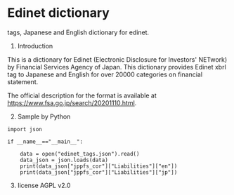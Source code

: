 Edinet dictionary
===============================================================================

tags, Japanese and English dictionary for edinet.

1. Introduction

This is a dictionary for Edinet (Electronic Disclosure for Investors' NETwork) by Financial Services Agency of Japan.
This dictionary provides Edinet xbrl tag to Japanese and English for over 20000 categories on financial statement.

The official description for the format is available at https://www.fsa.go.jp/search/20201110.html.

2. Sample by Python

```
import json

if __name__=="__main__":

    data = open("edinet_tags.json").read()
    data_json = json.loads(data)
    print(data_json["jppfs_cor"]["Liabilities"]["en"])
    print(data_json["jppfs_cor"]["Liabilities"]["jp"])
```

3. license
    AGPL v2.0
